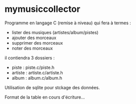 # mymusiccollector
Programme en langage C (remise à niveau) qui fera à termes :

* lister des musiques (artistes/album/pistes)
* ajouter des morceaux
* supprimer des morceaux
* noter des morceaux

il contiendra 3 dossiers :
* piste : piste.c/piste.h
* artiste : artiste.c/artiste.h
* album : album.c/album.h


Utilisation de sqlite pour stckage des données.

Format de la table en cours d'écriture...

